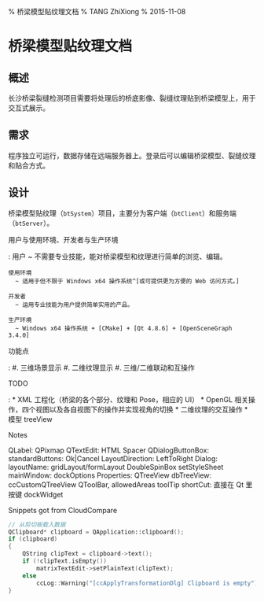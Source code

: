 % 桥梁模型贴纹理文档
% TANG ZhiXiong
% 2015-11-08


桥梁模型贴纹理文档
==================

概述
----

长沙桥梁裂缝检测项目需要将处理后的桥底影像、裂缝纹理贴到桥梁模型上，用于交互式展示。

需求
----

程序独立可运行，数据存储在远端服务器上。登录后可以编辑桥梁模型、裂缝纹理和贴合方式。

设计
----

桥梁模型贴纹理（`btSystem`）项目，主要分为客户端（`btClient`）和服务端（`btServer`）。

用户与使用环境、开发者与生产环境

:   用户
      ~ 不需要专业技能，能对桥梁模型和纹理进行简单的浏览、编辑。
    
    使用环境
      ~ 适用于但不限于 Windows x64 操作系统^[或可提供更为方便的 Web 访问方式。]
    
    开发者
      ~ 运用专业技能为用户提供简单实用的产品。

    生产环境
      ~ Windows x64 操作系统 + [CMake] + [Qt 4.8.6] + [OpenSceneGraph 3.4.0]

[CMake]: https://cmake.org/
[Qt 4.8.6]: http://mirrors.ustc.edu.cn/qtproject/archive/qt/4.8/4.8.6/
[OpenSceneGraph 3.4.0]: http://www.openscenegraph.org/

功能点

:   #. 三维场景显示
    #. 二维纹理显示
    #. 三维/二维联动和互操作

TODO

:   * XML 工程化（桥梁的各个部分、纹理和 Pose，相应的 UI）
    * OpenGL 相关操作，四个视图以及各自视图下的操作并实现视角的切换
    * 二维纹理的交互操作
    * 模型 treeView
    
    
Notes

QLabel: QPixmap
QTextEdit: HTML
Spacer
QDialogButtonBox: standardButtons: Ok|Cancel
LayoutDirection: LeftToRight
Dialog: layoutName: gridLayout/formLayout
DoubleSpinBox
setStyleSheet
mainWindow: dockOptions
Properties: QTreeView
dbTreeView: ccCustomQTreeView
QToolBar, allowedAreas
toolTip
shortCut: 直接在 Qt 里按键
dockWidget



Snippets got from CloudCompare

```cpp
// 从剪切板载入数据
QClipboard* clipboard = QApplication::clipboard();
if (clipboard)
{
	QString clipText = clipboard->text();
	if (!clipText.isEmpty())
		matrixTextEdit->setPlainText(clipText);
	else
		ccLog::Warning("[ccApplyTransformationDlg] Clipboard is empty");
}
    
    

```
